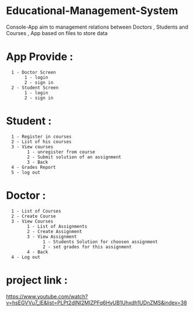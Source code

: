 # Educational-Management-System

Console-App aim to management relations between Doctors , Students and Courses , App based on files to store data 

# App Provide :
      1 - Doctor Screen 
           1 - login 
           2 - sign in
      2 - Student Screen
           1 - login 
           2 - sign in
      
# Student :
      1 - Register in courses 
      2 - List of his courses
      3 - View courses
            1 - unregister from course
            2 - Submit solution of an assignment
            3 - Back
      4 - Grades Report 
      5 - log out 


# Doctor :
      1 - List of Courses
      2 - Create Course
      3 - View Courses
            1 - List of Assignments
            2 - Create Assignment
            3 - View Assignment 
                  1 - Students Solution for choosen assignment 
                  2 - set grades for this assignment 
            4 - Back      
      4 - Log out
      


# project link :
https://www.youtube.com/watch?v=hsEGVVu7_lE&list=PLPt2dINI2MIZPFq6HyUB1Uhxdh1UDnZMS&index=38

